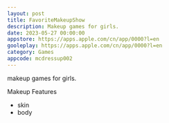 ```yaml
---
layout: post
title: FavoriteMakeupShow
description: Makeup games for girls.
date: 2023-05-27 00:00:00
appstore: https://apps.apple.com/cn/app/0000?l=en
gooleplay: https://apps.apple.com/cn/app/0000?l=en
category: Games
appcode: mcdressup002
---
```


makeup games for girls.

Makeup Features

- skin
- body
